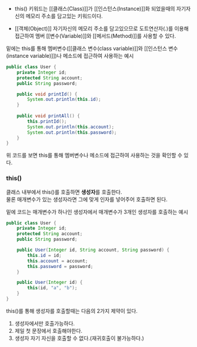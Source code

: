 
- this() 키워드는 [[클래스(Class)]]가 [[인스턴스(Instance)]]화 되었을때의 자기자신의 메모리 주소를 담고있는 키워드이다.

- [[객체(Object)]] 자기자신의 메모리 주소를 담고있으므로 도트연산자(.)를 이용해 접근하여 멤버 [[변수(Variable)]]와 [[메서드(Method)]]를 사용할 수 있다.


밑에는 this를 통해 멤버변수([[클래스 변수(class variable)]]와 [[인스턴스 변수(instance variable)]])나 메소드에 접근하여 사용하는 예시
```java
public class User {
    private Integer id;
    protected String account;
    public String password;

    public void printId() {
        System.out.println(this.id);
    }
    
    public void printAll() {
        this.printId();
        System.out.println(this.account);
        System.out.println(this.password);
    }
}
```

위 코드를 보면 this를 통해 멤버변수나 메소드에 접근하여 사용하는 것을 확인할 수 있다.

### this()

클래스 내부에서 this()를 호출하면 **생성자**를 호출한다.  
물론 매개변수가 있는 생성자라면 그에 맞게 인자를 넣어주어 호출하면 된다.

밑에 코드는 매개변수가 하나인 생성자에서 매개변수가 3개인 생성자를 호출하는 예시

```java
public class User {
    private Integer id;
    protected String account;
    public String password;

    public User(Integer id, String account, String password) {
        this.id = id;
        this.account = account;
        this.password = password;
    }

    public User(Integer id) {
        this(id, "a", "b");
    }
}
```


this()를 통해 생성자를 호출할때는 다음의 2가지 제약이 있다.  
1. 생성자에서만 호출가능하다.  
2. 제일 첫 문장에서 호출해야한다.  
3. 생성자 자기 자신을 호출할 수 없다.(재귀호출이 불가능하다.)

